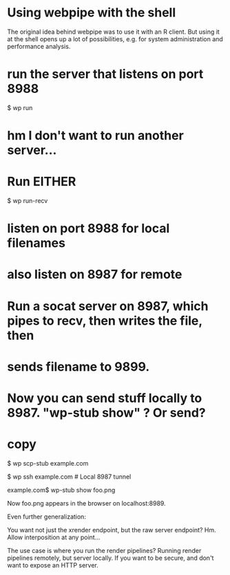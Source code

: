Using webpipe with the shell
============================

The original idea behind webpipe was to use it with an R client.  But using it
at the shell opens up a lot of possibilities, e.g. for system administration
and performance analysis.

# run the server that listens on port 8988

$ wp run

# hm I don't want to run another server...

# Run EITHER

$ wp run-recv
# listen on port 8988 for local filenames
# also listen on 8987 for remote

# Run a socat server on 8987, which pipes to recv, then writes the file, then
# sends filename to 9899.


# Now you can send stuff locally to 8987.  "wp-stub show" ?  Or send?

 # copy
$ wp scp-stub example.com

$ wp ssh example.com    # Local 8987 tunnel

example.com$ wp-stub show foo.png

Now foo.png appears in the browser on localhost:8989.


Even further generalization:

You want not just the xrender endpoint, but the raw server endpoint?  Hm.
Allow interposition at any point...

The use case is where you run the render pipelines?  Running render pipelines
remotely, but server locally.  If you want to be secure, and don't want to
expose an HTTP server.


